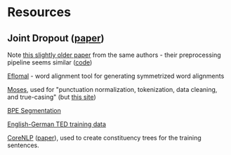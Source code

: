 # Resources

## Joint Dropout ([paper](https://arxiv.org/pdf/2307.12835v1.pdf))

Note [this slightly older paper](https://aclanthology.org/2020.coling-main.304.pdf) from the same authors - their preprocessing pipeline seems similar ([code](https://github.com/aliaraabi/OptTransformer))

[Eflomal](https://github.com/robertostling/eflomal) - word alignment tool for generating symmetrized word alignments

[Moses](https://github.com/moses-smt/mosesdecoder), used for "punctuation normalization, tokenization, data cleaning, and true-casing" (but [this site](http://www.statmt.org/moses/))

[BPE Segmentation](https://github.com/rsennrich/subword-nmt)

[English-German TED training data](https://wit3.fbk.eu/2014-01)

[CoreNLP](https://stanfordnlp.github.io/CoreNLP/) ([paper](https://stanfordnlp.github.io/CoreNLP/)), used to create constituency trees for the training sentences.
